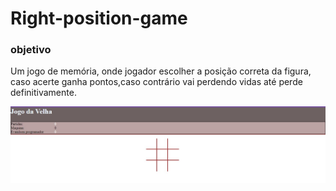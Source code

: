 # Right-position-game
### objetivo
 
 Um jogo de memória, onde jogador escolher a posição correta da figura, caso acerte  ganha pontos,caso contrário vai perdendo vidas até perde definitivamente.

![gif do game](https://github.com/Evanilsondejesus/galeria/blob/main/img/jogo_da_velha.jpg)



